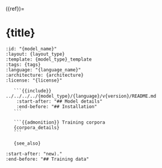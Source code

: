({ref})=
# {title}

``````{{ivector}} {title}
:id: "{model_name}"
:layout: {layout_type}
:template: {model_type}_template
:tags: {tags}
:language: "{language_name}"
:architecture: {architecture}
:license: "{license}"

   ```{{include}} ../../../../{model_type}/{language}/v{version}/README.md
    :start-after: "## Model details"
    :end-before: "## Installation"
   ```

   ```{{admonition}} Training corpora
   {corpora_details}
   ```

   {see_also}
``````

```{{include}} ../../../../{model_type}/{language}/v{version}/README.md
:start-after: "new)."
:end-before: "## Training data"
```
